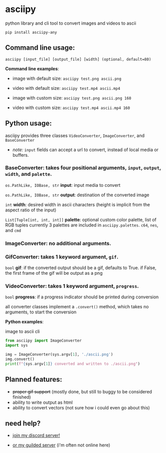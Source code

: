 # asciipy
 python library and cli tool to convert images and videos to ascii

`pip install asciipy-any`

## Command line usage:
`asciipy [input_file] [output_file] [width] (optional, default=80)`

**Command line examples**: 

* image with default size: `asciipy test.png ascii.png`

* video with default size: `asciipy test.mp4 ascii.mp4`

* image with custom size: `asciipy test.png ascii.png 160`

* video with custom size: `asciipy test.mp4 ascii.mp4 160`

## Python usage:
asciipy provides three classes `VideoConverter`, `ImageConverter`, and `BaseConverter`

* *note:* `input` fields can accept a url to convert, instead of local media or buffers.

### **BaseConverter**: takes four positional arguments, `input`, `output`, `width`, and `palette`.
`os.PathLike, IOBase, str` **input**: input media to convert

`os.PathLike, IOBase, str` **output**: destination of the converted image

`int` **width**: desired width in ascii characters (height is implicit from the aspect ratio of the input) 

`List[Tuple[int, int, int]]` **palette**: optional custom color palette, list of RGB tuples currently 3 palettes are included in `asciipy.palettes`. `c64`, `nes`, and `cmd`


### **ImageConverter**: no additional arguments.

### **GifConverter**: takes 1 keyword argument, `gif`.
`bool` **gif**: if the converted output should be a gif, defaults to True. if False, the first frame of the gif will be output as a png

### **VideoConverter**: takes 1 keyword argument, `progress`.
`bool` **progress**: if a progress indicator should be printed during conversion

all converter classes implement a `.convert()` method, which takes no arguments, to start the conversion

**Python examples**:

image to ascii cli
```py
from asciipy import ImageConverter
import sys

img = ImageConverter(sys.argv[1], './ascii.png')
img.convert()
print(f"{sys.argv[1]} converted and written to ./ascii.png")
```

## Planned features:
* ~~proper gif support~~ (mostly done, but still to buggy to be considered finished)
* ability to write output as html
* ability to convert vectors (not sure how i could even go about this)

## need help?
* [join my discord server!](https://discord.gg/fDQPCBybVJ)

* [or my guilded server](https://www.guilded.gg/i/kJO6g5op) (i'm often not online here)
